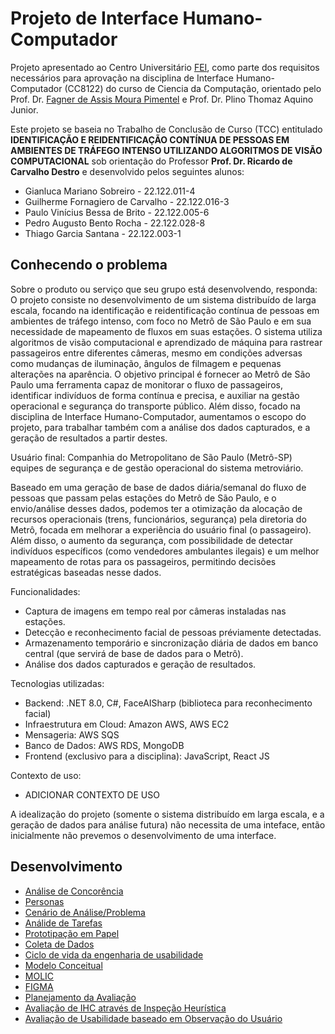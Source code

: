 # Projeto de Interface Humano-Computador

Projeto apresentado ao Centro Universitário [FEI](https://portal.fei.edu.br/), como parte dos requisitos necessários para aprovação na disciplina de Interface Humano-Computador (CC8122) do curso de Ciencia da Computação, orientado pelo Prof. Dr. [Fagner de Assis Moura Pimentel](https://github.com/fagnerpimentel) e Prof. Dr. Plino Thomaz Aquino Junior.

Este projeto se baseia no Trabalho de Conclusão de Curso (TCC) entitulado **IDENTIFICAÇÃO E REIDENTIFICAÇÃO CONTÍNUA DE PESSOAS EM AMBIENTES DE TRÁFEGO INTENSO UTILIZANDO ALGORITMOS DE VISÃO COMPUTACIONAL** sob orientação do Professor **Prof. Dr. Ricardo de Carvalho Destro** e desenvolvido pelos seguintes alunos:

- Gianluca Mariano Sobreiro - 22.122.011-4
- Guilherme Fornagiero de Carvalho - 22.122.016-3
- Paulo Vinícius Bessa de Brito - 22.122.005-6
- Pedro Augusto Bento Rocha - 22.122.028-8
- Thiago Garcia Santana - 22.122.003-1

## Conhecendo o problema

Sobre o produto ou serviço que seu grupo está desenvolvendo, responda:
O projeto consiste no desenvolvimento de um sistema distribuído de larga escala, focando na identificação e reidentificação contínua de pessoas em ambientes de tráfego intenso, com foco no Metrô de São Paulo e em sua necessidade de mapeamento de fluxos em suas estações. O sistema utiliza algoritmos de visão computacional e aprendizado de máquina para rastrear passageiros entre diferentes câmeras, mesmo em condições adversas como mudanças de iluminação, ângulos de filmagem e pequenas alterações na aparência. O objetivo principal é fornecer ao Metrô de São Paulo uma ferramenta capaz de monitorar o fluxo de passageiros, identificar indivíduos de forma contínua e precisa, e auxiliar na gestão operacional e segurança do transporte público. Além disso, focado na disciplina de Interface Humano-Computador, aumentamos o escopo do projeto, para trabalhar também com a análise dos dados capturados, e a geração de resultados a partir destes.

Usuário final: Companhia do Metropolitano de São Paulo (Metrô-SP) equipes de segurança e de gestão operacional do sistema metroviário.

Baseado em uma geração de base de dados diária/semanal do fluxo de pessoas que passam pelas estações do Metrô de São Paulo, e o envio/análise desses dados, podemos ter a otimização da alocação de recursos operacionais (trens, funcionários, segurança) pela diretoria do Metrô, focada em melhorar a experiência do usuário final (o passageiro). Além disso, o aumento da segurança, com possibilidade de detectar indivíduos específicos (como vendedores ambulantes ilegais) e um melhor mapeamento de rotas para os passageiros, permitindo decisões estratégicas baseadas nesse dados.

Funcionalidades:
- Captura de imagens em tempo real por câmeras instaladas nas estações.
- Detecção e reconhecimento facial de pessoas préviamente detectadas.
- Armazenamento temporário e sincronização diária de dados em banco central (que servirá de base de dados para o Metrô).
- Análise dos dados capturados e geração de resultados.

Tecnologias utilizadas:
- Backend: .NET 8.0, C#, FaceAISharp (biblioteca para reconhecimento facial)
- Infraestrutura em Cloud: Amazon AWS, AWS EC2
- Mensageria: AWS SQS
- Banco de Dados: AWS RDS, MongoDB
- Frontend (exclusivo para a disciplina): JavaScript, React JS

Contexto de uso:
- ADICIONAR CONTEXTO DE USO

A idealização do projeto (somente o sistema distribuído em larga escala, e a geração de dados para análise futura) não necessita de uma inteface, então inicialmente não prevemos o desenvolvimento de uma interface.

## Desenvolvimento
- [Análise de Concorência](docs/2_concorencia.md)
- [Personas](docs/3_personas.md)
- [Cenário de Análise/Problema](docs/4_cenarios.md)
- [Análide de Tarefas](docs/5_analise_tarefas.md)
- [Prototipação em Papel]()
- [Coleta de Dados]()
- [Ciclo de vida da engenharia de usabilidade]()
- [Modelo Conceitual]() 
- [MOLIC]()
- [FIGMA]()
- [Planejamento da Avaliação]()
- [Avaliação de IHC através de Inspeção Heurística]()
- [Avaliação de Usabilidade baseado em Observação do Usuário]()

